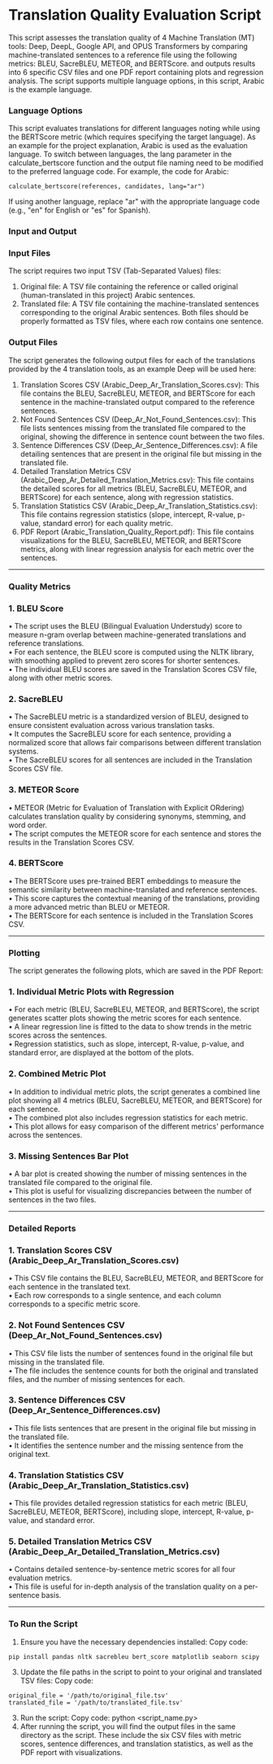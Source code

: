 # Translation Quality Evaluation Script
This script assesses the translation quality of 4 Machine Translation (MT) tools: Deep, DeepL, Google API, and OPUS Transformers by comparing machine-translated sentences to a reference file using the following metrics: BLEU, SacreBLEU, METEOR, and BERTScore. and outputs results into 6 specific CSV files and one PDF report containing plots and regression analysis. The script supports multiple language options, in this script, Arabic is the example language.
### Language Options
This script evaluates translations for different languages noting while using the BERTScore metric (which requires specifying the target language). As an example for the project explanation, Arabic is used as the evaluation language.
To switch between languages, the lang parameter in the calculate_bertscore function and the output file naming need to be modified to the preferred language code.
For example, the code for Arabic:
```
calculate_bertscore(references, candidates, lang="ar")
```
If using another language, replace "ar" with the appropriate language code (e.g., "en" for English or "es" for Spanish).
### Input and Output
### Input Files
The script requires two input TSV (Tab-Separated Values) files:
1.	Original file: A TSV file containing the reference or called original (human-translated in this project) Arabic sentences.
2.	Translated file: A TSV file containing the machine-translated sentences corresponding to the original Arabic sentences.
Both files should be properly formatted as TSV files, where each row contains one sentence.
### Output Files
The script generates the following output files for each of the translations provided by the 4 translation tools, as an example Deep will be used here:
1.	Translation Scores CSV (Arabic_Deep_Ar_Translation_Scores.csv):
This file contains the BLEU, SacreBLEU, METEOR, and BERTScore for each sentence in the machine-translated output compared to the reference sentences.
2.	Not Found Sentences CSV (Deep_Ar_Not_Found_Sentences.csv):
This file lists sentences missing from the translated file compared to the original, showing the difference in sentence count between the two files.
3.	Sentence Differences CSV (Deep_Ar_Sentence_Differences.csv):
A file detailing sentences that are present in the original file but missing in the translated file.
4.	Detailed Translation Metrics CSV (Arabic_Deep_Ar_Detailed_Translation_Metrics.csv):
This file contains the detailed scores for all metrics (BLEU, SacreBLEU, METEOR, and BERTScore) for each sentence, along with regression statistics.
5.	Translation Statistics CSV (Arabic_Deep_Ar_Translation_Statistics.csv):
This file contains regression statistics (slope, intercept, R-value, p-value, standard error) for each quality metric.
6.	PDF Report (Arabic_Translation_Quality_Report.pdf):
This file contains visualizations for the BLEU, SacreBLEU, METEOR, and BERTScore metrics, along with linear regression analysis for each metric over the sentences.
________________________________________
### Quality Metrics
### 1. BLEU Score
•	The script uses the BLEU (Bilingual Evaluation Understudy) score to measure n-gram overlap between machine-generated translations and reference translations.  
•	For each sentence, the BLEU score is computed using the NLTK library, with smoothing applied to prevent zero scores for shorter sentences.  
•	The individual BLEU scores are saved in the Translation Scores CSV file, along with other metric scores.  
### 2. SacreBLEU
•	The SacreBLEU metric is a standardized version of BLEU, designed to ensure consistent evaluation across various translation tasks.  
•	It computes the SacreBLEU score for each sentence, providing a normalized score that allows fair comparisons between different translation systems.  
•	The SacreBLEU scores for all sentences are included in the Translation Scores CSV file.  
### 3. METEOR Score
•	METEOR (Metric for Evaluation of Translation with Explicit ORdering) calculates translation quality by considering synonyms, stemming, and word order.  
•	The script computes the METEOR score for each sentence and stores the results in the Translation Scores CSV.  
### 4. BERTScore
•	The BERTScore uses pre-trained BERT embeddings to measure the semantic similarity between machine-translated and reference sentences.  
•	This score captures the contextual meaning of the translations, providing a more advanced metric than BLEU or METEOR.  
•	The BERTScore for each sentence is included in the Translation Scores CSV.
________________________________________
### Plotting
The script generates the following plots, which are saved in the PDF Report:
### 1. Individual Metric Plots with Regression
•	For each metric (BLEU, SacreBLEU, METEOR, and BERTScore), the script generates scatter plots showing the metric scores for each sentence.  
•	A linear regression line is fitted to the data to show trends in the metric scores across the sentences.  
•	Regression statistics, such as slope, intercept, R-value, p-value, and standard error, are displayed at the bottom of the plots.  
### 2. Combined Metric Plot
•	In addition to individual metric plots, the script generates a combined line plot showing all 4 metrics (BLEU, SacreBLEU, METEOR, and BERTScore) for each sentence.  
•	The combined plot also includes regression statistics for each metric.  
•	This plot allows for easy comparison of the different metrics' performance across the sentences.  
### 3. Missing Sentences Bar Plot
•	A bar plot is created showing the number of missing sentences in the translated file compared to the original file.  
•	This plot is useful for visualizing discrepancies between the number of sentences in the two files.  
________________________________________
### Detailed Reports
### 1. Translation Scores CSV (Arabic_Deep_Ar_Translation_Scores.csv)
•	This CSV file contains the BLEU, SacreBLEU, METEOR, and BERTScore for each sentence in the translated text.  
•	Each row corresponds to a single sentence, and each column corresponds to a specific metric score.  
### 2. Not Found Sentences CSV (Deep_Ar_Not_Found_Sentences.csv)
•	This CSV file lists the number of sentences found in the original file but missing in the translated file.  
•	The file includes the sentence counts for both the original and translated files, and the number of missing sentences for each.  
### 3. Sentence Differences CSV (Deep_Ar_Sentence_Differences.csv)
•	This file lists sentences that are present in the original file but missing in the translated file.  
•	It identifies the sentence number and the missing sentence from the original text.  
### 4. Translation Statistics CSV (Arabic_Deep_Ar_Translation_Statistics.csv)
•	This file provides detailed regression statistics for each metric (BLEU, SacreBLEU, METEOR, BERTScore), including slope, intercept, R-value, p-value, and standard error.  
### 5. Detailed Translation Metrics CSV (Arabic_Deep_Ar_Detailed_Translation_Metrics.csv)
•	Contains detailed sentence-by-sentence metric scores for all four evaluation metrics.  
•	This file is useful for in-depth analysis of the translation quality on a per-sentence basis.  
________________________________________
### To Run the Script
1.	Ensure you have the necessary dependencies installed:
Copy code:
```
pip install pandas nltk sacrebleu bert_score matplotlib seaborn scipy
```
3.	Update the file paths in the script to point to your original and translated TSV files:
Copy code:
```
original_file = '/path/to/original_file.tsv'  
translated_file = '/path/to/translated_file.tsv'
```
3.	Run the script:
Copy code:
python <script_name.py>
4.	After running the script, you will find the output files in the same directory as the script. These include the six CSV files with metric scores, sentence differences, and translation statistics, as well as the PDF report with visualizations.

